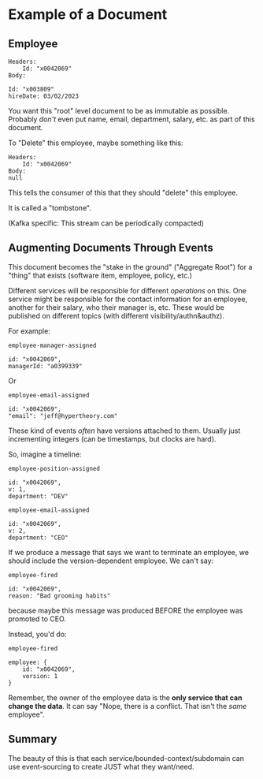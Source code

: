 # Example of a Document


## Employee

```
Headers:
    Id: "x0042069"
Body: 

Id: "x003809"
hireDate: 03/02/2023

```

You want this "root" level document to be as immutable as possible.
Probably *don't* even put name, email, department, salary, etc. as part of this document.


To "Delete" this employee, maybe something like this:

```
Headers:
    Id: "x0042069"
Body: 
null

```
This tells the consumer of this that they should "delete" this employee.

It is called a "tombstone".

(Kafka specific: This stream can be periodically compacted)

## Augmenting Documents Through Events

This document becomes the "stake in the ground" ("Aggregate Root") for a "thing"
that exists (software item, employee, policy, etc.)

Different services will be responsible for different *operations* on this. 
One service might be responsible for the contact information for an employee, another for their salary, who their manager is, etc. These would be published on different topics (with different visibility/authn&authz).

For example:

```
employee-manager-assigned

id: "x0042069",
managerId: "a0399339"

```

Or

```
employee-email-assigned

id: "x0042069",
"email": "jeff@hypertheory.com"
```


These kind of events *often* have versions attached to them. Usually just incrementing integers (can be timestamps, but clocks are hard).


So, imagine a timeline:

```
employee-position-assigned

id: "x0042069",
v: 1,
department: "DEV"
```

```
employee-email-assigned

id: "x0042069",
v: 2,
department: "CEO"
```


If we produce a message that says we want to terminate an employee, we should
include the version-dependent employee. We can't say:

```
employee-fired

id: "x0042069",
reason: "Bad grooming habits"
```

because maybe this message was produced BEFORE the employee was promoted to CEO.

Instead, you'd do:

```
employee-fired

employee: {
    id: "x0042069",
    version: 1
}
```

Remember, the owner of the employee data is the **only service that can change the data**. It can say "Nope, there is a conflict. That isn't the *same* employee".


## Summary

The beauty of this is that each service/bounded-context/subdomain can use event-sourcing to create JUST what they want/need. 

